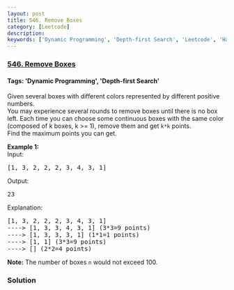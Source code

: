 ```yaml
---
layout: post
title: 546. Remove Boxes
category: [Leetcode]
description: 
keywords: ['Dynamic Programming', 'Depth-first Search', 'Leetcode', 'Hard']
---
```

### [546. Remove Boxes](https://leetcode.com/problems/remove-boxes)

#### Tags: 'Dynamic Programming', 'Depth-first Search'

<div class="content__u3I1 question-content__JfgR"><div><p>Given several boxes with different colors represented by different positive numbers. <br/>
You may experience several rounds to remove boxes until there is no box left. Each time you can choose some continuous boxes with the same color (composed of k boxes, k &gt;= 1), remove them and get <code>k*k</code> points.<br/>
Find the maximum points you can get.
</p>
<p><b>Example 1:</b><br/>
Input: 
</p><pre>[1, 3, 2, 2, 2, 3, 4, 3, 1]
</pre>
Output:
<pre>23
</pre>
Explanation: 
<pre>[1, 3, 2, 2, 2, 3, 4, 3, 1] 
----&gt; [1, 3, 3, 4, 3, 1] (3*3=9 points) 
----&gt; [1, 3, 3, 3, 1] (1*1=1 points) 
----&gt; [1, 1] (3*3=9 points) 
----&gt; [] (2*2=4 points)
</pre>
<p></p>
<p><b>Note:</b>
The number of boxes <code>n</code> would not exceed 100.
</p>
</div></div>

### Solution

